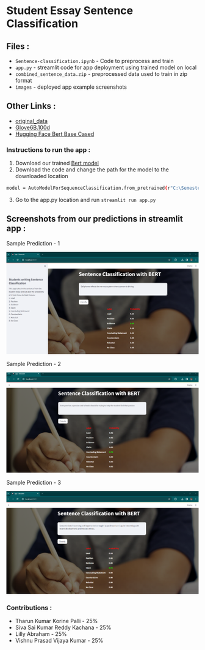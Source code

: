 # Student Essay Sentence Classification


## Files : 
- ``Sentence-classification.ipynb`` - Code to preprocess and train
- ``app.py`` - streamlit code for app deployment using trained model on local
- ``combined_sentence_data.zip`` - preprocessed data used to train in zip format
- ``images`` - deployed app example screenshots

## Other Links :
- [original_data](https://drive.google.com/drive/folders/1gr3Iv71_qnMa4kawt38WNQylsI8_Vex6?usp=sharing)
- [Glove6B.100d](https://nlp.stanford.edu/projects/glove/)
- [Hugging Face Bert Base Cased](https://huggingface.co/bert-base-cased)



### Instructions to run the app :
1) Download our trained [Bert model](https://drive.google.com/drive/folders/1-QPsEg22N4aQ3dpCu0l2BrjFpFVDyFvp?usp=sharing)
2) Download the code and change the path for the model to the downloaded location 
```sh
model = AutoModelForSequenceClassification.from_pretrained(r"C:\Semester 2\NLP\Final Project\Bert_trained_model")
```
3) Go to the app.py location and run ``streamlit run app.py``

## Screenshots from our predictions in streamlit app : 
Sample Prediction - 1

![Streamlit Prediction-1](https://github.com/sivasaikumarreddy/Semantic-Data-Processing-and-Representation-WS2023-Team_Shannon/blob/47c8159bd44ac70e09d674bfe0c30b0d78d454f2/05%20-%20Final%20Project/images/1.png)

Sample Prediction - 2

![Streamlit Prediction -2](https://github.com/sivasaikumarreddy/Semantic-Data-Processing-and-Representation-WS2023-Team_Shannon/blob/47c8159bd44ac70e09d674bfe0c30b0d78d454f2/05%20-%20Final%20Project/images/2.png)

Sample Prediction - 3

 ![Streamlit Prediction -3](https://github.com/sivasaikumarreddy/Semantic-Data-Processing-and-Representation-WS2023-Team_Shannon/blob/47c8159bd44ac70e09d674bfe0c30b0d78d454f2/05%20-%20Final%20Project/images/3.png)

### Contributions :
- Tharun Kumar Korine Palli - 25%
- Siva Sai Kumar Reddy Kachana - 25%
- Lilly Abraham - 25%
- Vishnu Prasad Vijaya Kumar - 25%

